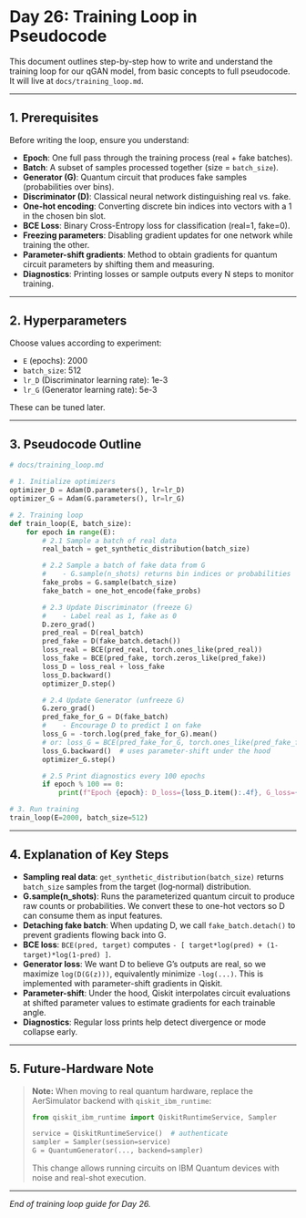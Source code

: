 # Day 26: Training Loop in Pseudocode

This document outlines step-by-step how to write and understand the training loop for our qGAN model, from basic concepts to full pseudocode. It will live at `docs/training_loop.md`.

---

## 1. Prerequisites

Before writing the loop, ensure you understand:

* **Epoch**: One full pass through the training process (real + fake batches).
* **Batch**: A subset of samples processed together (size = `batch_size`).
* **Generator (G)**: Quantum circuit that produces fake samples (probabilities over bins).
* **Discriminator (D)**: Classical neural network distinguishing real vs. fake.
* **One-hot encoding**: Converting discrete bin indices into vectors with a 1 in the chosen bin slot.
* **BCE Loss**: Binary Cross-Entropy loss for classification (real=1, fake=0).
* **Freezing parameters**: Disabling gradient updates for one network while training the other.
* **Parameter-shift gradients**: Method to obtain gradients for quantum circuit parameters by shifting them and measuring.
* **Diagnostics**: Printing losses or sample outputs every N steps to monitor training.

---

## 2. Hyperparameters

Choose values according to experiment:

* `E` (epochs): 2000
* `batch_size`: 512
* `lr_D` (Discriminator learning rate): 1e-3
* `lr_G` (Generator learning rate): 5e-3

These can be tuned later.

---

## 3. Pseudocode Outline

```python
# docs/training_loop.md

# 1. Initialize optimizers
optimizer_D = Adam(D.parameters(), lr=lr_D)
optimizer_G = Adam(G.parameters(), lr=lr_G)

# 2. Training loop
def train_loop(E, batch_size):
    for epoch in range(E):
        # 2.1 Sample a batch of real data
        real_batch = get_synthetic_distribution(batch_size)

        # 2.2 Sample a batch of fake data from G
        #    - G.sample(n_shots) returns bin indices or probabilities
        fake_probs = G.sample(batch_size)
        fake_batch = one_hot_encode(fake_probs)

        # 2.3 Update Discriminator (freeze G)
        #    - Label real as 1, fake as 0
        D.zero_grad()
        pred_real = D(real_batch)
        pred_fake = D(fake_batch.detach())
        loss_real = BCE(pred_real, torch.ones_like(pred_real))
        loss_fake = BCE(pred_fake, torch.zeros_like(pred_fake))
        loss_D = loss_real + loss_fake
        loss_D.backward()
        optimizer_D.step()

        # 2.4 Update Generator (unfreeze G)
        G.zero_grad()
        pred_fake_for_G = D(fake_batch)
        #    - Encourage D to predict 1 on fake
        loss_G = -torch.log(pred_fake_for_G).mean()
        # or: loss_G = BCE(pred_fake_for_G, torch.ones_like(pred_fake_for_G))
        loss_G.backward()  # uses parameter-shift under the hood
        optimizer_G.step()

        # 2.5 Print diagnostics every 100 epochs
        if epoch % 100 == 0:
            print(f"Epoch {epoch}: D_loss={loss_D.item():.4f}, G_loss={loss_G.item():.4f}")

# 3. Run training
train_loop(E=2000, batch_size=512)
```

---

## 4. Explanation of Key Steps

* **Sampling real data**: `get_synthetic_distribution(batch_size)` returns `batch_size` samples from the target (log‑normal) distribution.
* **G.sample(n\_shots)**: Runs the parameterized quantum circuit to produce raw counts or probabilities. We convert these to one-hot vectors so D can consume them as input features.
* **Detaching fake batch**: When updating D, we call `fake_batch.detach()` to prevent gradients flowing back into G.
* **BCE loss**: `BCE(pred, target)` computes `- [ target*log(pred) + (1-target)*log(1-pred) ]`.
* **Generator loss**: We want D to believe G’s outputs are real, so we maximize `log(D(G(z)))`, equivalently minimize `-log(...)`. This is implemented with parameter-shift gradients in Qiskit.
* **Parameter-shift**: Under the hood, Qiskit interpolates circuit evaluations at shifted parameter values to estimate gradients for each trainable angle.
* **Diagnostics**: Regular loss prints help detect divergence or mode collapse early.

---

## 5. Future-Hardware Note

> **Note:** When moving to real quantum hardware, replace the AerSimulator backend with `qiskit_ibm_runtime`:
>
> ```python
> from qiskit_ibm_runtime import QiskitRuntimeService, Sampler
>
> service = QiskitRuntimeService()  # authenticate
> sampler = Sampler(session=service)
> G = QuantumGenerator(..., backend=sampler)
> ```
>
> This change allows running circuits on IBM Quantum devices with noise and real-shot execution.

---

*End of training loop guide for Day 26.*
